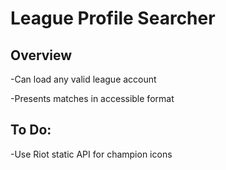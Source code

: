 # League Profile Searcher
## Overview
-Can load any valid league account

-Presents matches in accessible format

## To Do:
-Use Riot static API for champion icons
